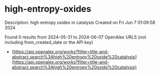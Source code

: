 # high-entropy-oxides
Description: high entropy oxides in catalysis
Created on Fri Jun  7 01:09:58 2024

Found 0 results from 2024-05-31 to 2024-06-07
OpenAlex URLS (not including from_created_date or the API key)
- [https://api.openalex.org/works?filter=title-and-abstract.search%3Ahigh%20entropy%20oxide%20catalysis](https://api.openalex.org/works?filter=title-and-abstract.search%3Ahigh%20entropy%20oxide%20catalysis)

